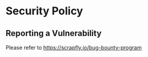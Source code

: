 # Security Policy

## Reporting a Vulnerability

Please refer to https://scrapfly.io/bug-bounty-program
